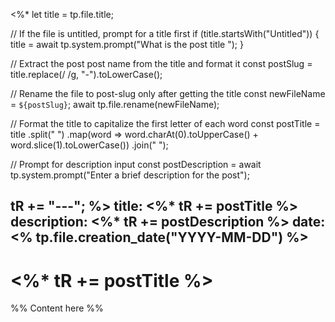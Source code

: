 <%*
  let title = tp.file.title;
  
  // If the file is untitled, prompt for a title first
  if (title.startsWith("Untitled")) {
  title = await tp.system.prompt("What is the post title ");
  }
  
  // Extract the post post name from the title and format it
  const postSlug = title.replace(/ /g, "-").toLowerCase();
  
  // Rename the file to post-slug only after getting the title
  const newFileName = `${postSlug}`;
  await tp.file.rename(newFileName);
  
  // Format the title to capitalize the first letter of each word
  const postTitle = title
  .split(" ")
  .map(word => word.charAt(0).toUpperCase() + word.slice(1).toLowerCase())
  .join(" ");
  
  // Prompt for description input
  const postDescription = await tp.system.prompt("Enter a brief description for the post");
  
  tR += "---";
%>
title: <%* tR += postTitle %>
description: <%* tR += postDescription %>
date: <% tp.file.creation_date("YYYY-MM-DD") %>
---
# <%* tR += postTitle %>

%% Content here %%
